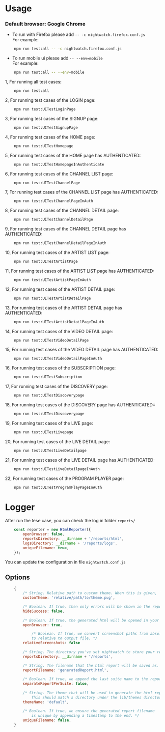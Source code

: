 # Usage

### Default browser: Google Chrome
- To run with Firefox please add ```-- -c nightwatch.firefox.conf.js``` \
For example:

```bash
    npm run test:all -- -c nightwatch.firefox.conf.js
```
- To run mobile ui please add ```-- --env=mobile``` \
For example:

```bash
    npm run test:all -- --env=mobile
```

1, For running all test cases:
```bash
    npm run test:all
```
2, For running test cases of the LOGIN page:
```bash
    npm run test:UITestLoginPage
```
3, For running test cases of the SIGNUP page:
```bash
    npm run test:UITestSignupPage
```
4, For running test cases of the HOME page:
```bash
    npm run test:UITestHomepage
```
5, For running test cases of the HOME page has AUTHENTICATED:
```bash
    npm run test:UITestHomepageInAuthenticate
```
6, For running test cases of the CHANNEL LIST page:
```bash
    npm run test:UITestChannelPage
```
7, For running test cases of the CHANNEL LIST page has AUTHENTICATED:
```bash
    npm run test:UITestChannelPageInAuth
```
8, For running test cases of the CHANNEL DETAIL page:
```bash
    npm run test:UITestChannelDetailPage
```
9, For running test cases of the CHANNEL DETAIL page has AUTHENTICATED:
```bash
    npm run test:UITestChannelDetailPageInAuth
```
10, For running test cases of the ARTIST LIST page:
```bash
    npm run test:UITestArtistPage
```
11, For running test cases of the ARTIST LIST page has AUTHENTICATED:
```bash
    npm run test:UITestArtistPageInAuth
```
12, For running test cases of the ARTIST DETAIL page:
```bash
    npm run test:UITestArtistDetailPage
```
13, For running test cases of the ARTIST DETAIL page has AUTHENTICATED:
```bash
    npm run test:UITestArtistDetailPageInAuth
```
14, For running test cases of the VIDEO DETAIL page:
```bash
    npm run test:UITestVideoDetailPage
```
15, For running test cases of the VIDEO DETAIL page has AUTHENTICATED:
```bash
    npm run test:UITestVideoDetailPageInAuth
```
16, For running test cases of the SUBSCRIPTION page:
```bash
    npm run test:UITestSubscription
```
17, For running test cases of the DISCOVERY page:
```bash
    npm run test:UITestDiscoverypage
```
18, For running test cases of the DISCOVERY page has AUTHENTICATED::
```bash
    npm run test:UITestDiscoverypage
```
19, For running test cases of the LIVE page:
```bash
    npm run test:UITestLivepage
```
20, For running test cases of the LIVE DETAIL page:
```bash
    npm run test:UITestLiveDetailpage
```
21, For running test cases of the LIVE DETAIL page has AUTHENTICATED:
```bash
    npm run test:UITestLiveDetailpageInAuth
```
22, For running test cases of the PROGRAM PLAYER page:
```bash
    npm run test:UITestProgramPlayPageInAuth
```



# Logger

After run the tese case, you can check the log in folder `reports/` 

```javascript
    const reporter = new HtmlReporter({
        openBrowser: false,
        reportsDirectory: __dirname + '/reports/html',
        logsDirectory: __dirname + '/reports/logs',
        uniqueFilename: true,
    });
```
You can update the configuration in file `nightwatch.conf.js`
## Options
```javascript
    {
        /* String. Relative path to custom theme. When this is given, `themeName` will be ignored. */
        customTheme: 'relative/path/to/theme.pug',

        /* Boolean. If true, then only errors will be shown in the report. */
        hideSuccess: false,
        
        /* Boolean. If true, the generated html will be opened in your browser after the test run. */
        openBrowser: true,

            /* Boolean. If true, we convert screenshot paths from absolute paths 
            to relative to output file. */
        relativeScreenshots: false
        
        /* String. The directory you've set nightwatch to store your reports. */
        reportsDirectory: __dirname + '/reports',

        /* String. The filename that the html report will be saved as. */
        reportFilename: 'generatedReport.html',
        
        /* Boolean. If true, we append the last suite name to the report filename. */
        separateReportPerSuite: false,	
        
        /* String. The theme that will be used to generate the html report.
            This should match a directory under the lib/themes directory. */
        themeName: 'default',
        
        /* Boolean. If true, we ensure the generated report filename
            is unique by appending a timestamp to the end. */
        uniqueFilename: false,
    }
```